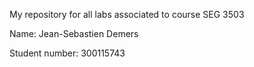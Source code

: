 My repository for all labs associated to course SEG 3503

Name: Jean-Sebastien Demers

Student number: 300115743

